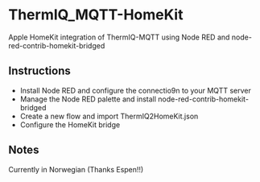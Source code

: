 # ThermIQ_MQTT-HomeKit
Apple HomeKit integration of ThermIQ-MQTT using Node RED and node-red-contrib-homekit-bridged

## Instructions
- Install Node RED and configure the connectio9n to your MQTT server
- Manage the Node RED palette and install node-red-contrib-homekit-bridged
- Create a new flow and import ThermIQ2HomeKit.json
- Configure the HomeKit bridge

## Notes
Currently in Norwegian (Thanks Espen!!)

